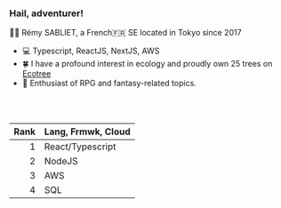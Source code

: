 
### Hail, adventurer!

 👦🏻 Rémy SABLIET, a French🇫🇷 SE located in Tokyo since 2017  
* 💻 Typescript, ReactJS, NextJS, AWS 
* 🍀 I have a profound interest in ecology and proudly own 25 trees on [Ecotree](https://ecotree.green/) 
* 🔮 Enthusiast of RPG and fantasy-related topics. 

<br><br>

| Rank | Lang, Frmwk, Cloud |
|-----:|--------------------|
|     1|  React/Typescript  |
|     2|  NodeJS            |
|     3|  AWS               |
|     4|  SQL               |

